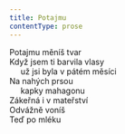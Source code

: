 ```yaml
---
title: Potajmu
contentType: prose
---
```


Potajmu měníš tvar  
Když jsem ti barvila vlasy  
     už jsi byla v pátém měsíci  
Na nahých prsou  
     kapky mahagonu  
Zákeřná i v mateřství  
Odvážně voníš  
Teď po mléku
